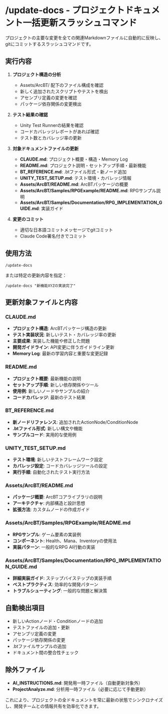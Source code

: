 # /update-docs - プロジェクトドキュメント一括更新スラッシュコマンド

プロジェクトの主要な変更を全ての関連Markdownファイルに自動的に反映し、gitにコミットするスラッシュコマンドです。

## 実行内容

1. **プロジェクト構造の分析**
   - Assets/ArcBT/ 配下のファイル構成を確認
   - 新しく追加されたスクリプトやテストを検出
   - アセンブリ定義の変更を確認
   - パッケージ依存関係の変更検出

2. **テスト結果の確認**
   - Unity Test Runnerの結果を確認
   - コードカバレッジレポートがあれば確認
   - テスト数とカバレッジ率の更新

3. **対象ドキュメントファイルの更新**
   - **CLAUDE.md**: プロジェクト概要・構造・Memory Log
   - **README.md**: プロジェクト説明・セットアップ手順・最新機能
   - **BT_REFERENCE.md**: .btファイル形式・新ノード追加
   - **UNITY_TEST_SETUP.md**: テスト環境・カバレッジ情報
   - **Assets/ArcBT/README.md**: ArcBTパッケージの概要
   - **Assets/ArcBT/Samples/RPGExample/README.md**: RPGサンプル説明
   - **Assets/ArcBT/Samples/Documentation/RPG_IMPLEMENTATION_GUIDE.md**: 実装ガイド

4. **変更のコミット**
   - 適切な日本語コミットメッセージでgitコミット
   - Claude Code署名付きでコミット

## 使用方法

```
/update-docs
```

または特定の更新内容を指定：

```
/update-docs "新機能XYZの実装完了"
```

## 更新対象ファイルと内容

### CLAUDE.md
- **プロジェクト構造**: ArcBTパッケージ構造の更新
- **テスト実装状況**: 新しいテスト・カバレッジ率の更新
- **主要成果**: 実装した機能や修正した問題
- **開発ガイドライン**: API変更に伴うガイドライン更新
- **Memory Log**: 最新の学習内容と重要な変更記録

### README.md
- **プロジェクト概要**: 最新機能の説明
- **セットアップ手順**: 新しい依存関係やツール
- **使用例**: 新しいノードやサンプルの紹介
- **コードカバレッジ**: 最新のテスト結果

### BT_REFERENCE.md
- **新ノードリファレンス**: 追加されたActionNode/ConditionNode
- **.btファイル形式**: 新しい構文や機能
- **サンプルコード**: 実用的な使用例

### UNITY_TEST_SETUP.md
- **テスト環境**: 新しいテストフレームワーク設定
- **カバレッジ設定**: コードカバレッジツールの設定
- **実行手順**: 自動化されたテスト実行方法

### Assets/ArcBT/README.md
- **パッケージ概要**: ArcBTコアライブラリの説明
- **アーキテクチャ**: 内部構造と設計思想
- **拡張方法**: カスタムノードの作成ガイド

### Assets/ArcBT/Samples/RPGExample/README.md
- **RPGサンプル**: ゲーム要素の実装例
- **コンポーネント**: Health、Mana、Inventoryの使用法
- **実装パターン**: 一般的なRPG AI行動の実装

### Assets/ArcBT/Samples/Documentation/RPG_IMPLEMENTATION_GUIDE.md
- **詳細実装ガイド**: ステップバイステップの実装手順
- **ベストプラクティス**: 効率的な開発パターン
- **トラブルシューティング**: 一般的な問題と解決策

## 自動検出項目

- 新しいActionノード・Conditionノードの追加
- テストファイルの追加・更新
- アセンブリ定義の変更
- パッケージ依存関係の変更
- .btファイルサンプルの追加
- ドキュメント間の整合性チェック

## 除外ファイル

- **AI_INSTRUCTIONS.md**: 開発用一時ファイル（自動更新対象外）
- **ProjectAnalyze.md**: 分析用一時ファイル（必要に応じて手動更新）

これにより、プロジェクトの全ドキュメントを常に最新の状態でシンクロナイズし、開発チームとの情報共有を効率化できます。
